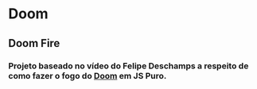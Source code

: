 # Doom

## Doom Fire

### Projeto baseado no vídeo do Felipe Deschamps a respeito de como fazer o fogo do <a href="https://www.youtube.com/watch?v=fxm8cadCqbs&ab_channel=FilipeDeschamps">Doom</a> em JS Puro.
